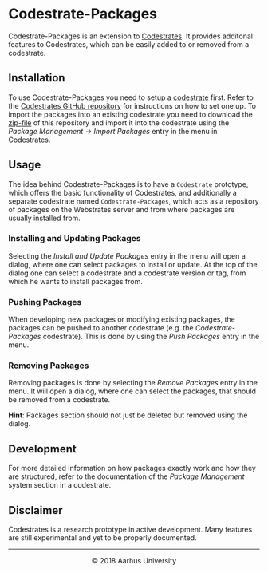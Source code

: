# Codestrate-Packages

Codestrate-Packages is an extension to [Codestrates](https://github.com/Webstrates/Codestrates). It provides additonal features to Codestrates, which can be easily added to or removed from a codestrate.

## Installation

To use Codestrate-Packages you need to setup a [codestrate](http://codestrates.org) first. Refer to the [Codestrates GitHub repository](https://github.com/Webstrates/Codestrates) for instructions on how to set one up. To import the packages into an existing codestrate you need to download the [zip-file](https://github.com/Webstrates/Codestrate-Packages/archive/master.zip) of this repository and import it into the codestrate using the _Package Management &rightarrow; Import Packages_ entry in the menu in Codestrates.

## Usage

The idea behind Codestrate-Packages is to have a `Codestrate` prototype, which offers the basic functionality of Codestrates, and additionally a separate codestrate named `Codestrate-Packages`, which acts as a repository of packages on the Webstrates server and from where packages are usually installed from.

### Installing and Updating Packages

Selecting the _Install and Update Packages_ entry in the menu will open a dialog, where one can select packages to install or update. At the top of the dialog one can select a codestrate and a codestrate version or tag, from which he wants to install packages from.

### Pushing Packages

When developing new packages or modifying existing packages, the packages can be pushed to another codestrate (e.g. the _Codestrate-Packages_ codestrate). This is done by using the _Push Packages_ entry in the menu.

### Removing Packages

Removing packages is done by selecting the _Remove Packages_ entry in the menu. It will open a dialog, where one can select the packages, that should be removed from a codestrate.

**Hint**: Packages section should not just be deleted but removed using the dialog.

## Development

For more detailed information on how packages exactly work and how they are structured, refer to the documentation of the _Package Management_ system section in a codestrate.

## Disclaimer

Codestrates is a research prototype in active development. Many features are still experimental and yet to be properly documented.

---

<p align="center">&copy;&nbsp;2018&nbsp;Aarhus&nbsp;University</p>
